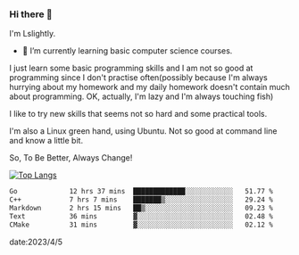 ### Hi there 👋

I'm Lslightly.

- 🌱 I’m currently learning basic computer science courses.

I just learn some basic programming skills and I am not so good at programming since I don't practise often(possibly because I'm always hurrying about my homework and my daily homework doesn't contain much about programming. OK, actually, I'm lazy and I'm always touching fish)

I like to try new skills that seems not so hard and some practical tools.

I'm also a Linux green hand, using Ubuntu. Not so good at command line and know a little bit.

So, To Be Better, Always Change!

[![Top Langs](https://github-readme-stats.vercel.app/api/top-langs/?username=Lslightly&layout=compact)](https://github.com/anuraghazra/github-readme-stats)

<!--START_SECTION:waka-->

```txt
Go             12 hrs 37 mins  █████████████░░░░░░░░░░░░   51.77 %
C++            7 hrs 7 mins    ███████▒░░░░░░░░░░░░░░░░░   29.24 %
Markdown       2 hrs 15 mins   ██▒░░░░░░░░░░░░░░░░░░░░░░   09.23 %
Text           36 mins         ▓░░░░░░░░░░░░░░░░░░░░░░░░   02.48 %
CMake          31 mins         ▓░░░░░░░░░░░░░░░░░░░░░░░░   02.12 %
```

<!--END_SECTION:waka-->

date:2023/4/5

